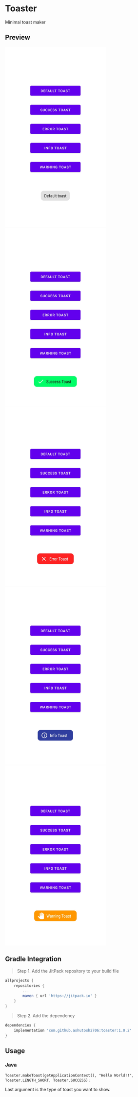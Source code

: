 # Toaster
Minimal toast maker

## Preview
<p align="left">
<img src="/snapshots/5.jpg" width="330">
<img src="/snapshots/1.jpg" width="330">
<img src="/snapshots/2.jpg" width="330">
<img src="/snapshots/3.jpg" width="330">
<img src="/snapshots/4.jpg" width="330">
</p>

## Gradle Integration

> Step 1. Add the JitPack repository to your build file

```gradle
allprojects {
	repositories {
		...
		maven { url 'https://jitpack.io' }
	}
}
```

> Step 2. Add the dependency

```gradle
dependencies {
	implementation 'com.github.ashutosh2706:toaster:1.0.2'
}
```

## Usage

### Java
```
Toaster.makeToast(getApplicationContext(), "Hello World!!", Toaster.LENGTH_SHORT, Toaster.SUCCESS);
```
Last argument is the type of toast you want to show.

